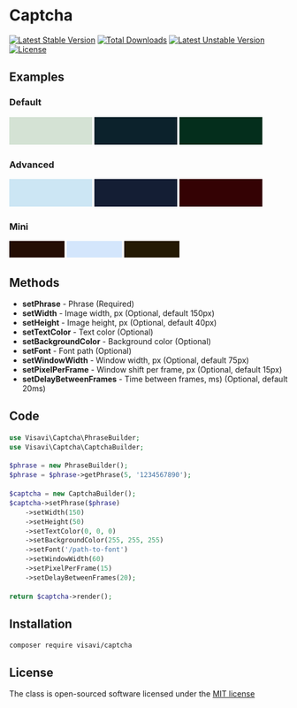 # Captcha

[![Latest Stable Version](https://poser.pugx.org/visavi/captcha/v/stable)](https://packagist.org/packages/visavi/captcha)
[![Total Downloads](https://poser.pugx.org/visavi/captcha/downloads)](https://packagist.org/packages/visavi/captcha)
[![Latest Unstable Version](https://poser.pugx.org/visavi/captcha/v/unstable)](https://packagist.org/packages/visavi/captcha)
[![License](https://poser.pugx.org/visavi/captcha/license)](https://packagist.org/packages/visavi/captcha)

## Examples

### Default
![example1](examples/captcha1.gif)
![example2](examples/captcha2.gif)
![example3](examples/captcha3.gif)

### Advanced
![example4](examples/captcha4.gif)
![example5](examples/captcha5.gif)
![example6](examples/captcha6.gif)

### Mini
![example7](examples/captcha7.gif)
![example8](examples/captcha8.gif)
![example9](examples/captcha9.gif)

## Methods

* **setPhrase** - Phrase (Required)
* **setWidth** - Image width, px (Optional, default 150px)
* **setHeight** - Image height, px  (Optional, default 40px)
* **setTextColor** - Text color  (Optional)
* **setBackgroundColor** - Background color  (Optional)
* **setFont** - Font path  (Optional)
* **setWindowWidth** - Window width, px  (Optional, default 75px)
* **setPixelPerFrame** - Window shift per frame, px  (Optional, default 15px)
* **setDelayBetweenFrames** - Time between frames, ms)  (Optional, default 20ms)

## Code

```php
use Visavi\Captcha\PhraseBuilder;
use Visavi\Captcha\CaptchaBuilder;

$phrase = new PhraseBuilder();
$phrase = $phrase->getPhrase(5, '1234567890');

$captcha = new CaptchaBuilder();
$captcha->setPhrase($phrase)
    ->setWidth(150)
    ->setHeight(50)
    ->setTextColor(0, 0, 0)
    ->setBackgroundColor(255, 255, 255)
    ->setFont('/path-to-font')
    ->setWindowWidth(60)
    ->setPixelPerFrame(15)
    ->setDelayBetweenFrames(20);

return $captcha->render();
```

## Installation

```
composer require visavi/captcha
```

## License

The class is open-sourced software licensed under the [MIT license](http://opensource.org/licenses/MIT)
